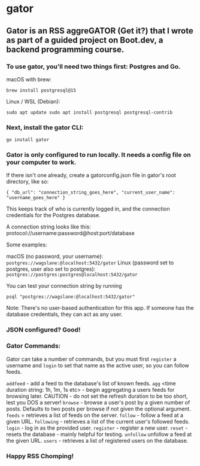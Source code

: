 # gator

## Gator is an RSS aggreGATOR (Get it?) that I wrote as part of a guided project on Boot.dev, a backend programming course.

### To use gator, you'll need two things first: Postgres and Go.

macOS with brew:

`brew install postgresql@15`

Linux / WSL (Debian):

`sudo apt update
sudo apt install postgresql postgresql-contrib`


### Next, install the gator CLI:

`go install gator`


### Gator is only configured to run locally. It needs a config file on your computer to work.


If there isn't one already, create a gatorconfig.json file in gator's root directory, like so:

`{
    "db_url": "connection_string_goes_here",
    "current_user_name": "username_goes_here"
}`

This keeps track of who is currently logged in, and the connection credentials for the Postgres database.

A connection string looks like this: protocol://username:password@host:port/database

Some examples:

macOS (no password, your username): `postgres://wagslane:@localhost:5432/gator`
Linux (password set to postgres, user also set to postgres): `postgres://postgres:postgres@localhost:5432/gator`

You can test your connection string by running

`psql "postgres://wagslane:@localhost:5432/gator"`

Note: There's no user-based authentication for this app. If someone has the database credentials, they can act as any user. 


### JSON configured? Good!

### Gator Commands:


Gator can take a number of commands, but you must first `register` a username and `login` to set that name as the active user, so you can follow feeds.

`addfeed` <feed name> <url> - add a feed to the database's list of known feeds.
`agg` <time duration string: 1h, 1m, 1s etc> - begin aggregating a users feeds for browsing later. CAUTION - do not set the refresh duration to be too short, lest you DOS a server!
`browse` <limit of number of posts> - browse a user's post by a given number of posts. Defaults to two posts per browse if not given the optional argument.
`feeds` = retrieves a list of feeds on the server.
`follow` <url> - follow a feed at a given URL.
`following` - retrieves a list of the current user's followed feeds.
`login` <username> - log in as the provided user.
`register` <username> - register a new user.
`reset` - resets the database - mainly helpful for testing.
`unfollow` <url> unfollow a feed at the given URL.
`users` - retrieves a list of registered users on the database.


### Happy RSS Chomping!
